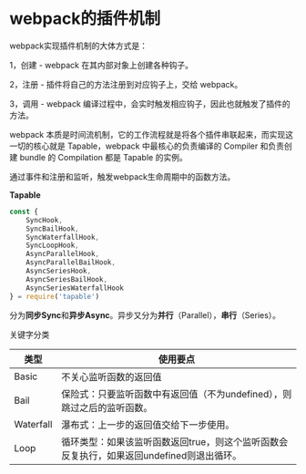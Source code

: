 # webpack的插件机制

webpack实现插件机制的大体方式是：

1，创建 - webpack 在其内部对象上创建各种钩子。

2，注册 - 插件将自己的方法注册到对应钩子上，交给 webpack。

3，调用 - webpack 编译过程中，会实时触发相应钩子，因此也就触发了插件的方法。

webpack 本质是时间流机制，它的工作流程就是将各个插件串联起来，而实现这一切的核心就是 Tapable，webpack 中最核心的负责编译的 Compiler 和负责创建 bundle 的 Compilation 都是 Tapable 的实例。

通过事件和注册和监听，触发webpack生命周期中的函数方法。



**Tapable**

```js
const {
	SyncHook,
	SyncBailHook,
    SyncWaterfallHook,
    SyncLoopHook,
    AsyncParallelHook,
    AsyncParallelBailHook,
    AsyncSeriesHook,
    AsyncSeriesBailHook,
    AsyncSeriesWaterfallHook
} = require('tapable')
```



分为**同步Sync**和**异步Async**。异步又分为**并行**（Parallel），**串行**（Series）。

关键字分类

| 类型      | 使用要点                                                     |
| --------- | ------------------------------------------------------------ |
| Basic     | 不关心监听函数的返回值                                       |
| Bail      | 保险式：只要监听函数中有返回值（不为undefined），则跳过之后的监听函数。 |
| Waterfall | 瀑布式：上一步的返回值交给下一步使用。                       |
| Loop      | 循环类型：如果该监听函数返回true，则这个监听函数会反复执行，如果返回undefined则退出循环。 |

